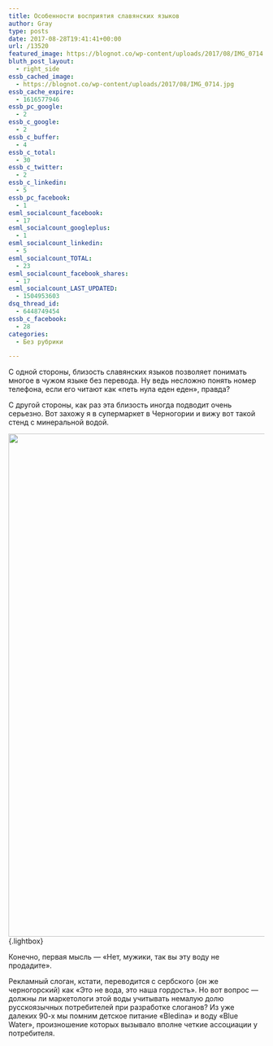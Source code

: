 ```yaml
---
title: Особенности восприятия славянских языков
author: Gray
type: posts
date: 2017-08-28T19:41:41+00:00
url: /13520
featured_image: https://blognot.co/wp-content/uploads/2017/08/IMG_0714.jpg
bluth_post_layout:
  - right_side
essb_cached_image:
  - https://blognot.co/wp-content/uploads/2017/08/IMG_0714.jpg
essb_cache_expire:
  - 1616577946
essb_pc_google:
  - 2
essb_c_google:
  - 2
essb_c_buffer:
  - 4
essb_c_total:
  - 30
essb_c_twitter:
  - 2
essb_c_linkedin:
  - 5
essb_pc_facebook:
  - 1
esml_socialcount_facebook:
  - 17
esml_socialcount_googleplus:
  - 1
esml_socialcount_linkedin:
  - 5
esml_socialcount_TOTAL:
  - 23
esml_socialcount_facebook_shares:
  - 17
esml_socialcount_LAST_UPDATED:
  - 1504953603
dsq_thread_id:
  - 6448749454
essb_c_facebook:
  - 28
categories:
  - Без рубрики

---
```








С одной стороны, близость славянских языков позволяет понимать многое в чужом языке без перевода. Ну ведь несложно понять номер телефона, если его читают как &#171;петь нула еден еден&#187;, правда?

С другой стороны, как раз эта близость иногда подводит очень серьезно. Вот захожу я в супермаркет в Черногории и вижу вот такой стенд с минеральной водой.

[<img data-attachment-id="13522" data-permalink="https://blognot.co/13520/img_0714" data-orig-file="https://i1.wp.com/blognot.co/wp-content/uploads/2017/08/IMG_0714.jpg?fit=959%2C1280&ssl=1" data-orig-size="959,1280" data-comments-opened="1" data-image-meta="{&quot;aperture&quot;:&quot;0&quot;,&quot;credit&quot;:&quot;&quot;,&quot;camera&quot;:&quot;&quot;,&quot;caption&quot;:&quot;&quot;,&quot;created_timestamp&quot;:&quot;0&quot;,&quot;copyright&quot;:&quot;&quot;,&quot;focal_length&quot;:&quot;0&quot;,&quot;iso&quot;:&quot;0&quot;,&quot;shutter_speed&quot;:&quot;0&quot;,&quot;title&quot;:&quot;&quot;,&quot;orientation&quot;:&quot;0&quot;}" data-image-title="IMG_0714" data-image-description="" data-medium-file="https://i1.wp.com/blognot.co/wp-content/uploads/2017/08/IMG_0714.jpg?fit=225%2C300&ssl=1" data-large-file="https://i1.wp.com/blognot.co/wp-content/uploads/2017/08/IMG_0714.jpg?fit=740%2C988&ssl=1" class="aligncenter size-large wp-image-13522" src="https://i1.wp.com/blognot.co/wp-content/uploads/2017/08/IMG_0714.jpg?resize=740%2C988&#038;ssl=1" alt="" width="740" height="988" data-wp-pid="13522" srcset="https://i1.wp.com/blognot.co/wp-content/uploads/2017/08/IMG_0714.jpg?resize=767%2C1024&ssl=1 767w, https://i1.wp.com/blognot.co/wp-content/uploads/2017/08/IMG_0714.jpg?resize=225%2C300&ssl=1 225w, https://i1.wp.com/blognot.co/wp-content/uploads/2017/08/IMG_0714.jpg?resize=768%2C1025&ssl=1 768w, https://i1.wp.com/blognot.co/wp-content/uploads/2017/08/IMG_0714.jpg?resize=375%2C500&ssl=1 375w, https://i1.wp.com/blognot.co/wp-content/uploads/2017/08/IMG_0714.jpg?resize=599%2C800&ssl=1 599w, https://i1.wp.com/blognot.co/wp-content/uploads/2017/08/IMG_0714.jpg?resize=800%2C1068&ssl=1 800w, https://i1.wp.com/blognot.co/wp-content/uploads/2017/08/IMG_0714.jpg?w=959&ssl=1 959w" sizes="(max-width: 740px) 100vw, 740px" data-recalc-dims="1" />][1]{.lightbox}

Конечно, первая мысль — &#171;Нет, мужики, так вы эту воду не продадите&#187;.

Рекламный слоган, кстати, переводится с сербского (он же черногорский) как &#171;Это не вода, это наша гордость&#187;. Но вот вопрос — должны ли маркетологи этой воды учитывать немалую долю русскоязычных потребителей при разработке слоганов? Из уже далеких 90-х мы помним детское питание &#171;Bledina&#187; и воду &#171;Blue Water&#187;, произношение которых вызывало вполне четкие ассоциации у потребителя.

 [1]: https://i1.wp.com/blognot.co/wp-content/uploads/2017/08/IMG_0714.jpg?ssl=1